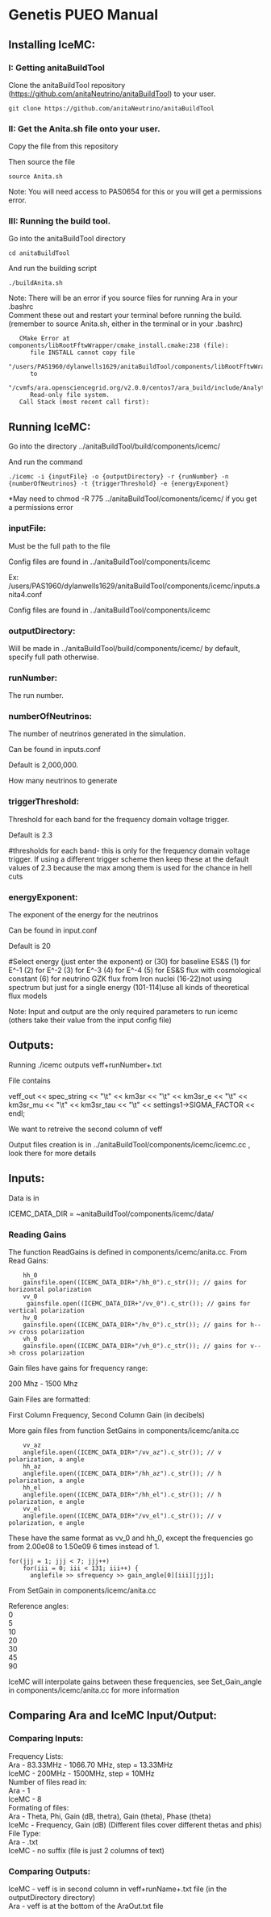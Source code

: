 # Genetis PUEO Manual
## Installing IceMC:

### I: Getting anitaBuildTool
   Clone the anitaBuildTool repository (https://github.com/anitaNeutrino/anitaBuildTool) to your user.

    git clone https://github.com/anitaNeutrino/anitaBuildTool

### II: Get the Anita.sh file onto your user.
  
   Copy the file from this repository
  
   Then source the file

    source Anita.sh

   Note: You will need access to PAS0654 for this or you will get a permissions error.


### III: Running the build tool.
   Go into the anitaBuildTool directory

    cd anitaBuildTool

   And run the building script

    ./buildAnita.sh

   Note: There will be an error if you source files for running Ara in your .bashrc  
   Comment these out and restart your terminal before running the build. (remember to source Anita.sh, either in the terminal or in your .bashrc)

```
   CMake Error at components/libRootFftwWrapper/cmake_install.cmake:238 (file):
      file INSTALL cannot copy file
      "/users/PAS1960/dylanwells1629/anitaBuildTool/components/libRootFftwWrapper/include/AnalyticSignal.h"
      to
      "/cvmfs/ara.opensciencegrid.org/v2.0.0/centos7/ara_build/include/AnalyticSignal.h":
      Read-only file system.
   Call Stack (most recent call first):
```

## Running IceMC:

   Go into the directory ../anitaBuildTool/build/components/icemc/
   
   And run the command  
   
    ./icemc -i {inputFile} -o {outputDirectory} -r {runNumber} -n {numberOfNeutrinos} -t {triggerThreshold} -e {energyExponent}
   *May need to chmod -R 775 ../anitaBuildTool/comonents/icemc/ if you get a permissions error  

### inputFile:
   Must be the full path to the file  
   
   Config files are found in ../anitaBuildTool/components/icemc  
    
   Ex: /users/PAS1960/dylanwells1629/anitaBuildTool/components/icemc/inputs.anita4.conf  
    
   Config files are found in ../anitaBuildTool/components/icemc  

### outputDirectory:
   Will be made in ../anitaBuildTool/build/components/icemc/ by default, specify full path otherwise.  

### runNumber: 
   The run number.  

### numberOfNeutrinos:
   The number of neutrinos generated in the simulation.   
   
   Can be found in inputs.conf  
   
   Default is 2,000,000.  
   
   How many neutrinos to generate  


### triggerThreshold:
   Threshold for each band for the frequency domain voltage trigger.  
   
   Default is 2.3  
   
   #thresholds for each band- this is only for the frequency domain voltage trigger.  If using a different trigger scheme then keep these at the default values of 2.3 because the max among them is used for the chance in hell cuts  

### energyExponent:
   The exponent of the energy for the neutrinos  
   
   Can be found in input.conf   
   
   Default is 20   
   
   #Select energy (just enter the exponent) or (30) for baseline ES&S (1) for E^-1 (2) for E^-2 (3) for E^-3 (4) for E^-4 (5) for ES&S flux with cosmological constant (6) for neutrino GZK flux from Iron nuclei (16-22)not using spectrum but just for a single energy (101-114)use all kinds of theoretical flux models  
   
   Note: Input and output are the only required parameters to run icemc (others take their value from the input config file)   

## Outputs:
   Running ./icemc outputs veff+runNumber+.txt   
   
   File contains  
   
   veff_out << spec_string << "\t" << km3sr << "\t" << km3sr_e << "\t" << km3sr_mu << "\t" << km3sr_tau << "\t" << settings1->SIGMA_FACTOR << endl;  
   
   We want to retreive the second column of veff
   
   
   Output files creation is in ../anitaBuildTool/components/icemc/icemc.cc  , look there for more details
   
   
## Inputs:
   Data is in  
   
   ICEMC_DATA_DIR = ~anitaBuildTool/components/icemc/data/

### Reading Gains
   The function ReadGains is defined in components/icemc/anita.cc. 
   From Read Gains:
```   
    hh_0 
    gainsfile.open((ICEMC_DATA_DIR+"/hh_0").c_str()); // gains for horizontal polarization
    vv_0
     gainsfile.open((ICEMC_DATA_DIR+"/vv_0").c_str()); // gains for vertical polarization
    hv_0
    gainsfile.open((ICEMC_DATA_DIR+"/hv_0").c_str()); // gains for h-->v cross polarization
    vh_0
    gainsfile.open((ICEMC_DATA_DIR+"/vh_0").c_str()); // gains for v-->h cross polarization
```

Gain files have gains for frequency range:  

200 Mhz - 1500 Mhz

Gain Files are formatted:  

First Column Frequency, Second Column Gain (in decibels)   

More gain files from function SetGains in components/icemc/anita.cc  
```
    vv_az
    anglefile.open((ICEMC_DATA_DIR+"/vv_az").c_str()); // v polarization, a angle
    hh_az
    anglefile.open((ICEMC_DATA_DIR+"/hh_az").c_str()); // h polarization, a angle
    hh_el
    anglefile.open((ICEMC_DATA_DIR+"/hh_el").c_str()); // h polarization, e angle
    vv_el
    anglefile.open((ICEMC_DATA_DIR+"/vv_el").c_str()); // v polarization, e angle
```
These have the same format as vv_0 and hh_0, except the frequencies go from 2.00e08 to 1.50e09 6 times instead of 1.  
```
for(jjj = 1; jjj < 7; jjj++)  
    for(iii = 0; iii < 131; iii++) {  
      anglefile >> sfrequency >> gain_angle[0][iii][jjj];  
```
From SetGain in components/icemc/anita.cc  

Reference angles:  
0  
5  
10  
20  
30  
45  
90  

IceMC will interpolate gains between these frequencies, see Set_Gain_angle in components/icemc/anita.cc for more information

## Comparing Ara and IceMC Input/Output:


### Comparing Inputs:
   Frequency Lists:  
   Ara - 83.33MHz - 1066.70 MHz, step = 13.33MHz  
   IceMC - 200MHz - 1500MHz, step = 10MHz  
   Number of files read in:  
   Ara - 1  
   IceMC - 8  
   Formating of files:  
   Ara - Theta, Phi, Gain (dB, thetra), Gain (theta), Phase (theta)   
   IceMc - Frequency, Gain (dB)  (Different files cover different thetas and phis)  
   File Type:  
   Ara - .txt  
   IceMC - no suffix (file is just 2 columns of text)  
  

### Comparing Outputs:
   IceMC - veff is in second column in veff+runName+.txt file (in the outputDirectory directory)  
   Ara - veff is at the bottom of the AraOut.txt file  
